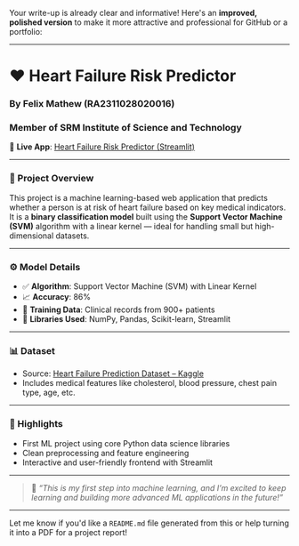 Your write-up is already clear and informative! Here's an **improved, polished version** to make it more attractive and professional for GitHub or a portfolio:

---

# ❤️ Heart Failure Risk Predictor

### By **Felix Mathew** (RA2311028020016)

### Member of SRM Institute of Science and Technology

🔗 **Live App**: [Heart Failure Risk Predictor (Streamlit)](https://heart-failure-risk-predictor.streamlit.app/)

---

### 🧠 Project Overview

This project is a machine learning-based web application that predicts whether a person is at risk of heart failure based on key medical indicators. It is a **binary classification model** built using the **Support Vector Machine (SVM)** algorithm with a linear kernel — ideal for handling small but high-dimensional datasets.

---

### ⚙️ Model Details

* ✅ **Algorithm**: Support Vector Machine (SVM) with Linear Kernel
* 📈 **Accuracy**: 86%
* 👥 **Training Data**: Clinical records from 900+ patients
* 🧪 **Libraries Used**: NumPy, Pandas, Scikit-learn, Streamlit

---

### 📊 Dataset

* Source: [Heart Failure Prediction Dataset – Kaggle](https://www.kaggle.com/datasets/fedesoriano/heart-failure-prediction?select=heart.csv)
* Includes medical features like cholesterol, blood pressure, chest pain type, age, etc.

---

### 🌟 Highlights

* First ML project using core Python data science libraries
* Clean preprocessing and feature engineering
* Interactive and user-friendly frontend with Streamlit

---

> 💬 *“This is my first step into machine learning, and I’m excited to keep learning and building more advanced ML applications in the future!”*

---

Let me know if you'd like a `README.md` file generated from this or help turning it into a PDF for a project report!
